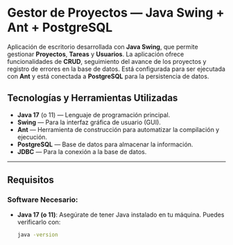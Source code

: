 # Gestor de Proyectos — Java Swing + Ant + PostgreSQL

Aplicación de escritorio desarrollada con **Java Swing**, que permite gestionar **Proyectos**, **Tareas** y **Usuarios**. La aplicación ofrece funcionalidades de **CRUD**, seguimiento del avance de los proyectos y registro de errores en la base de datos. Está configurada para ser ejecutada con **Ant** y está conectada a **PostgreSQL** para la persistencia de datos.

## Tecnologías y Herramientas Utilizadas

- **Java 17** (o 11) — Lenguaje de programación principal.
- **Swing** — Para la interfaz gráfica de usuario (GUI).
- **Ant** — Herramienta de construcción para automatizar la compilación y ejecución.
- **PostgreSQL** — Base de datos para almacenar la información.
- **JDBC** — Para la conexión a la base de datos.

---

## Requisitos

### Software Necesario:

- **Java 17 (o 11)**: Asegúrate de tener Java instalado en tu máquina. Puedes verificarlo con:

  ```bash
  java -version

